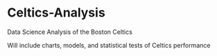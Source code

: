 # Celtics-Analysis
Data Science Analysis of the Boston Celtics

Will include charts, models, and statistical tests of Celtics performance

